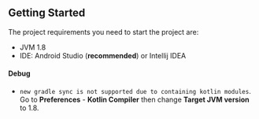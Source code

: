 ## Getting Started

The project requirements you need to start the project are:
- JVM 1.8
- IDE: Android Studio (__recommended__) or Intellij IDEA 

#### Debug

- `new gradle sync is not supported due to containing kotlin modules`. Go to __Preferences__ - 
__Kotlin Compiler__ then change __Target JVM version__ to 1.8.